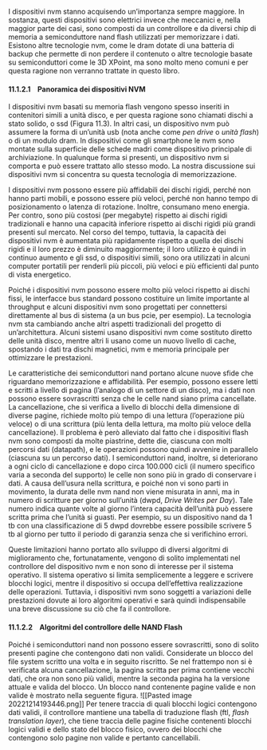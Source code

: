 I dispositivi nvm stanno acquisendo un’importanza sempre maggiore. In sostanza, questi dispositivi sono elettrici invece che meccanici e, nella maggior parte dei casi, sono composti da un controllore e da diversi chip di memoria a semiconduttore nand flash utilizzati per memorizzare i dati. 
Esistono altre tecnologie nvm, come le dram dotate di una batteria di backup che permette di non perdere il contenuto o altre tecnologie basate su semiconduttori come le 3D XPoint, ma sono molto meno comuni e per questa ragione non verranno trattate in questo libro.

#### 11.1.2.1 Panoramica dei dispositivi NVM
I dispositivi nvm basati su memoria flash vengono spesso inseriti in contenitori simili a unità disco, e per questa ragione sono chiamati dischi a stato solido, o ssd (Figura 11.3). In altri casi, un dispositivo nvm può assumere la forma di un’unità usb (nota anche come _pen drive_ o _unità flash_) o di un modulo dram. In dispositivi come gli smartphone le nvm sono montate sulla superficie delle schede madri come dispositivo principale di archiviazione. In qualunque forma si presenti, un dispositivo nvm si comporta e può essere trattato allo stesso modo. La nostra discussione sui dispositivi nvm si concentra su questa tecnologia di memorizzazione.

I dispositivi nvm possono essere più affidabili dei dischi rigidi, perché non hanno parti mobili, e possono essere più veloci, perché non hanno tempo di posizionamento o latenza di rotazione. Inoltre, consumano meno energia. Per contro, sono più costosi (per megabyte) rispetto ai dischi rigidi tradizionali e hanno una capacità inferiore rispetto ai dischi rigidi più grandi presenti sul mercato. Nel corso del tempo, tuttavia, la capacità dei dispositivi nvm è aumentata più rapidamente rispetto a quella dei dischi rigidi e il loro prezzo è diminuito maggiormente; il loro utilizzo è quindi in continuo aumento e gli ssd, o dispositivi simili, sono ora utilizzati in alcuni computer portatili per renderli più piccoli, più veloci e più efficienti dal punto di vista energetico.

Poiché i dispositivi nvm possono essere molto più veloci rispetto ai dischi fissi, le interfacce bus standard possono costituire un limite importante al throughput e alcuni dispositivi nvm sono progettati per connettersi direttamente al bus di sistema (a un bus pcie, per esempio). La tecnologia nvm sta cambiando anche altri aspetti tradizionali del progetto di un’architettura. Alcuni sistemi usano dispositivi nvm come sostituto diretto delle unità disco, mentre altri li usano come un nuovo livello di cache, spostando i dati tra dischi magnetici, nvm e memoria principale per ottimizzare le prestazioni.

Le caratteristiche dei semiconduttori nand portano alcune nuove sfide che riguardano memorizzazione e affidabilità. 
Per esempio, possono essere letti e scritti a livello di pagina (l’analogo di un settore di un disco), ma i dati non possono essere sovrascritti senza che le celle nand siano prima cancellate. 
La cancellazione, che si verifica a livello di blocchi della dimensione di diverse pagine, richiede molto più tempo di una lettura (l’operazione più veloce) o di una scrittura (più lenta della lettura, ma molto più veloce della cancellazione). Il problema è però alleviato dal fatto che i dispositivi flash nvm sono composti da molte piastrine, dette die, ciascuna con molti percorsi dati (datapath), e le operazioni possono quindi avvenire in parallelo (ciascuna su un percorso dati). 
I semiconduttori nand, inoltre, si deteriorano a ogni ciclo di cancellazione e dopo circa 100.000 cicli (il numero specifico varia a seconda del supporto) le celle non sono più in grado di conservare i dati. 
A causa dell’usura nella scrittura, e poiché non vi sono parti in movimento, la durata delle nvm nand non viene misurata in anni, ma in numero di scritture per giorno sull’unità (dwpd, _Drive Writes per Day_). 
Tale numero indica quante volte al giorno l’intera capacità dell’unità può essere scritta prima che l’unità si guasti. 
Per esempio, su un dispositivo nand da 1 tb con una classificazione di 5 dwpd dovrebbe essere possibile scrivere 5 tb al giorno per tutto il periodo di garanzia senza che si verifichino errori.

Queste limitazioni hanno portato allo sviluppo di diversi algoritmi di miglioramento che, fortunatamente, vengono di solito implementati nel controllore del dispositivo nvm e non sono di interesse per il sistema operativo. Il sistema operativo si limita semplicemente a leggere e scrivere blocchi logici, mentre il dispositivo si occupa dell’effettiva realizzazione delle operazioni. Tuttavia, i dispositivi nvm sono soggetti a variazioni delle prestazioni dovute ai loro algoritmi operativi e sarà quindi indispensabile una breve discussione su ciò che fa il controllore.

#### 11.1.2.2 Algoritmi del controllore delle NAND Flash
Poiché i semiconduttori nand non possono essere sovrascritti, sono di solito presenti pagine che contengono dati non validi. 
Considerate un blocco del file system scritto una volta e in seguito riscritto. Se nel frattempo non si è verificata alcuna cancellazione, la pagina scritta per prima contiene vecchi dati, che ora non sono più validi, mentre la seconda pagina ha la versione attuale e valida del blocco. 
Un blocco nand contenente pagine valide e non valide è mostrato nella seguente figura. 
![[Pasted image 20221214193446.png]]
Per tenere traccia di quali blocchi logici contengono dati validi, il controllore mantiene una tabella di traduzione flash (ftl, _flash translation layer_), che tiene traccia delle pagine fisiche contenenti blocchi logici validi e dello stato del blocco fisico, ovvero dei blocchi che contengono solo pagine non valide e pertanto cancellabili.